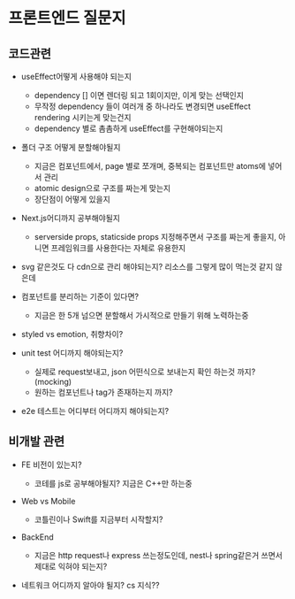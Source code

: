 # 프론트엔드 질문지

## 코드관련

- useEffect어떻게 사용해야 되는지

  - dependency [] 이면 렌더링 되고 1회이지만, 이게 맞는 선택인지
  - 무작정 dependency 들이 여러개 중 하나라도 변경되면 useEffect rendering 시키는게 맞는건지
  - dependency 별로 촘촘하게 useEffect를 구현해야되는지

- 폴더 구조 어떻게 분할해야될지

  - 지금은 컴포넌트에서, page 별로 쪼개며, 중복되는 컴포넌트만 atoms에 넣어서 관리
  - atomic design으로 구조를 짜는게 맞는지
  - 장단점이 어떻게 있을지

- Next.js어디까지 공부해야될지

  - serverside props, staticside props 지정해주면서 구조를 짜는게 좋을지, 아니면 프레임워크를 사용한다는 자체로 유용한지

- svg 같은것도 다 cdn으로 관리 해야되는지? 리소스를 그렇게 많이 먹는것 같지 않은데

- 컴포넌트를 분리하는 기준이 있다면?
  - 지금은 한 5개 넘으면 분할해서 가시적으로 만들기 위해 노력하는중
- styled vs emotion, 취향차이?
- unit test 어디까지 해야되는지?
  - 실제로 request보내고, json 어떤식으로 보내는지 확인 하는것 까지? (mocking)
  - 원하는 컴포넌트나 tag가 존재하는지 까지?
- e2e 테스트는 어디부터 어디까지 해야되는지?

## 비개발 관련

- FE 비전이 있는지?

  - 코테를 js로 공부해야될지? 지금은 C++만 하는중

- Web vs Mobile

  - 코틀린이나 Swift를 지금부터 시작할지?

- BackEnd

  - 지금은 http request나 express 쓰는정도인데, nest나 spring같은거 쓰면서 제대로 익혀야 되는지?

- 네트워크 어디까지 알아야 될지? cs 지식??

